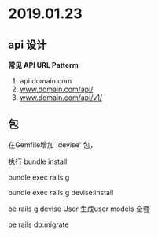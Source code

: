 # 2019.01.23

## api 设计

**常见 API URL Patterm**

1. api.domain.com
2. www.domain.com/api/
3. www.domain.com/api/v1/


## 包

在Gemfile增加 'devise' 包，

执行 bundle install


bundle exec rails g

bundle exec rails g devise:install

be rails g devise User 生成user models 全套

be rails db:migrate
